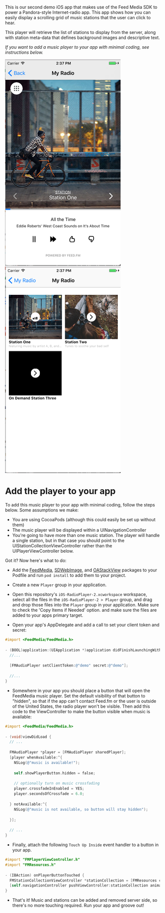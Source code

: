 This is our second demo iOS app that makes use of the Feed Media SDK
to power a Pandora-style Internet-radio app. This app 
shows how you can easily display a scrolling grid of music
stations that the user can click to hear.

This player will retrieve the list of stations to display
from the server, along with station meta-data that
defines background images and descriptive text.

*If you want to add a music player to your app with minimal
coding, see instructions below.*

!["tabbed station page"](images/player.png)
!["music playing"](images/station-collection.png)

# Add the player to your app

To add this music player to your app with minimal coding, follow
the steps below. Some assumptions we make:

- You are using CocoaPods (although this could easily be set up without them)
- The music player will be displayed within a UINavigationController
- You're going to have more than one music station. The player will handle a 
  single station, but in that case you should point to the UIStationCollectionViewController
  rather than the UIPlayerViewController below.

Got it? Now here's what to do:

- Add the [FeedMedia](https://cocoapods.org/?q=FeedMedia),
[SDWebImage](https://cocoapods.org/?q=sdwebimage), and
[OAStackView](https://cocoapods.org/?q=oastackview) packages to
your Podfile and run `pod install` to add them to your project.

- Create a new `Player` group in your application.

- Open this repository's `iOS-RadioPlayer-2.xcworkspace` workspace,
  select all the files in the `iOS-RadioPlayer-2 > Player` group, and
  drag and drop those files into the `Player` group in your
  application. Make sure to check the 'Copy Items if Needed' option.
  and make sure the files are added to your apps primary target.

- Open your app's AppDelegate and add a call to set your
  client token and secret:

```objective-c
#import <FeedMedia/FeedMedia.h>

- (BOOL)application:(UIApplication *)application didFinishLaunchingWithOptions:(NSDictionary *)launchOptions {
  //...
  
  [FMAudioPlayer setClientToken:@"demo" secret:@"demo"];
  
  //...
}
```

- Somewhere in your app you should place a button that will open the 
FeedMedia music player. Set the default visibility of that button to
"hidden", so that if the app can't contact Feed.fm or the user is outside
of the United States, the radio player won't be visible. Then add this
code to the ViewController to make the button visible when music is
available:

```objective-c
#import <FeedMedia/FeedMedia.h>

- (void)viewDidLoad {
  // ... 
  
  FMAudioPlayer *player = [FMAudioPlayer sharedPlayer];
  [player whenAvailable:^{
    NSLog(@"music is available!");
        
    self.showPlayerButton.hidden = false;

    // optionally turn on music crossfading
    player.crossfadeInEnabled = YES;
    player.secondsOfCrossfade = 6.0;
        
  } notAvailable:^{
    NSLog(@"music is not available, so button will stay hidden");
        
  }];
  
  // ...
}
```

- Finally, attach the following `Touch Up Inside` event
handler to a button in your app.

```objective-c
#import "FMPlayerViewController.h"
#import "FMResources.h"

- (IBAction) onPlayerButtonTouched {
  FMStationCollectionViewController *stationCollection = [FMResources createStationCollectionViewControllerWithTitle:@"My Radio"];
  [self.navigationController pushViewController:stationCollection animated:YES];
}
```

- That's it! Music and stations can be added and removed server side, 
so there's no more touching required. Run your app and groove out! 

